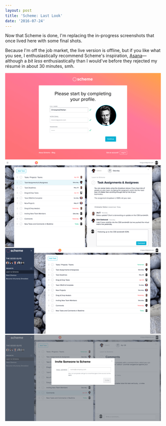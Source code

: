 ```yaml
---
layout: post
title: 'Scheme: Last Look'
date: '2016-07-24'
---
```

Now that Scheme is done, I'm replacing the in-progress screenshots that once lived here with some final shots.

Because I'm off the job market, the live version is offline, but if you like what you see, I enthusiastically recommend Scheme's inspiration, [Asana](http://asana.com)—although a *bit less* enthusiastically than I would've before they rejected my résumé in about 30 minutes, smh.

![registration](/images/scheme/registration_page.png)
![task detail](/images/scheme/task_detail.png)
![project drawer](/images/scheme/project_drawer.png)
![invite modal](/images/scheme/invite_modal.png)
